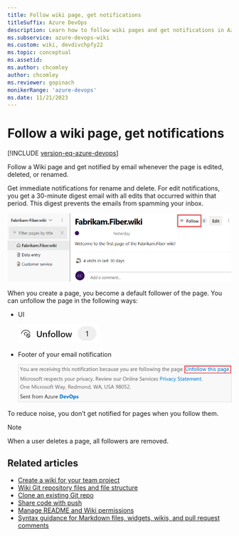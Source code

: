 ```yaml
---
title: Follow wiki page, get notifications 
titleSuffix: Azure DevOps 
description: Learn how to follow wiki pages and get notifications in Azure DevOps. 
ms.subservice: azure-devops-wiki
ms.custom: wiki, devdivchpfy22
ms.topic: conceptual
ms.assetid:
ms.author: chcomley
author: chcomley
ms.reviewer: gopinach
monikerRange: 'azure-devops'
ms.date: 11/21/2023  
---
```


# Follow a wiki page, get notifications

[!INCLUDE [version-eq-azure-devops](../../includes/version-eq-azure-devops.md)]

Follow a Wiki page and get notified by email whenever the page is edited, deleted, or renamed.

Get immediate notifications for rename and delete. For edit notifications, you get a 30-minute digest email with all edits that occurred within that period. This digest prevents the emails from spamming your inbox.

   ![Screenshot the follow button.](media/wiki/follow-wiki-page.png)

When you create a page, you become a default follower of the page. 
You can unfollow the page in the following ways:

* UI

   ![Select unfollow](media/wiki/unfollow-button.png)

* Footer of your email notification

   ![Unfollow wiki page from your email notification](media/wiki/unfollow-wiki-page.png)

To reduce noise, you don’t get notified for pages when you follow them.

> [!NOTE]
> When a user deletes a page, all followers are removed.

## Related articles

- [Create a wiki for your team project](wiki-create-repo.md)
- [Wiki Git repository files and file structure](wiki-file-structure.md)
- [Clone an existing Git repo](../../repos/git/clone.md)
- [Share code with push](../../repos/git/pushing.md)
- [Manage README and Wiki permissions](manage-readme-wiki-permissions.md)
- [Syntax guidance for Markdown files, widgets, wikis, and pull request comments](./markdown-guidance.md)
